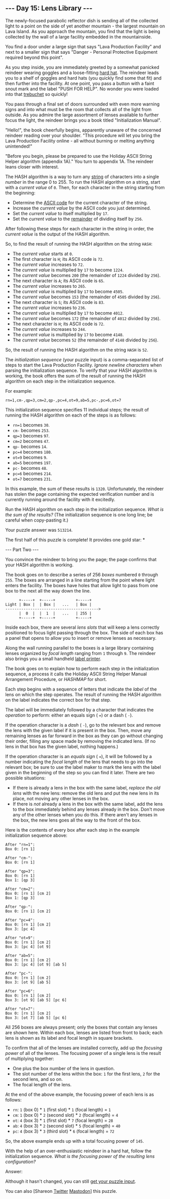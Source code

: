 ##  \-\-\- Day 15: Lens Library ---

The newly-focused parabolic reflector dish is sending all of the collected light to a point on the side of yet another mountain - the largest mountain on Lava Island. As you approach the mountain, you find that the light is being collected by the wall of a large facility embedded in the mountainside.

You find a door under a large sign that says "Lava Production Facility" and next to a smaller sign that says "Danger - Personal Protective Equipment required beyond this point".

As you step inside, you are immediately greeted by a somewhat panicked reindeer wearing goggles and a loose-fitting [hard hat](https://en.wikipedia.org/wiki/Hard_hat). The reindeer leads you to a shelf of goggles and hard hats (you quickly find some that fit) and then further into the facility. At one point, you pass a button with a faint snout mark and the label "PUSH FOR HELP". No wonder you were loaded into that [trebuchet](1) so quickly!

You pass through a final set of doors surrounded with even more warning signs and into what must be the room that collects all of the light from outside. As you admire the large assortment of lenses available to further focus the light, the reindeer brings you a book titled "Initialization Manual".

"Hello!", the book cheerfully begins, apparently unaware of the concerned reindeer reading over your shoulder. "This procedure will let you bring the Lava Production Facility online - all without burning or melting anything unintended!"

"Before you begin, please be prepared to use the Holiday ASCII String Helper algorithm (appendix 1A)." You turn to appendix 1A. The reindeer leans closer with interest.

The HASH algorithm is a way to turn any [string](https://en.wikipedia.org/wiki/String_(computer_science)) of characters into a single _number_ in the range 0 to 255. To run the HASH algorithm on a string, start with a _current value_ of `0`. Then, for each character in the string starting from the beginning:

- Determine the [ASCII code](https://en.wikipedia.org/wiki/ASCII#Printable_characters) for the current character of the string.
- Increase the _current value_ by the ASCII code you just determined.
- Set the _current value_ to itself multiplied by `17`.
- Set the _current value_ to the [remainder](https://en.wikipedia.org/wiki/Modulo) of dividing itself by `256`.

After following these steps for each character in the string in order, the _current value_ is the output of the HASH algorithm.

So, to find the result of running the HASH algorithm on the string `HASH`:

- The _current value_ starts at `0`.
- The first character is `H`; its ASCII code is `72`.
- The _current value_ increases to `72`.
- The _current value_ is multiplied by `17` to become `1224`.
- The _current value_ becomes `200` (the remainder of `1224` divided by `256`).
- The next character is `A`; its ASCII code is `65`.
- The _current value_ increases to `265`.
- The _current value_ is multiplied by `17` to become `4505`.
- The _current value_ becomes `153` (the remainder of `4505` divided by `256`).
- The next character is `S`; its ASCII code is `83`.
- The _current value_ increases to `236`.
- The _current value_ is multiplied by `17` to become `4012`.
- The _current value_ becomes `172` (the remainder of `4012` divided by `256`).
- The next character is `H`; its ASCII code is `72`.
- The _current value_ increases to `244`.
- The _current value_ is multiplied by `17` to become `4148`.
- The _current value_ becomes `52` (the remainder of `4148` divided by `256`).

So, the result of running the HASH algorithm on the string `HASH` is `52`.

The _initialization sequence_ (your puzzle input) is a comma-separated list of steps to start the Lava Production Facility. _Ignore newline characters_ when parsing the initialization sequence. To verify that your HASH algorithm is working, the book offers the sum of the result of running the HASH algorithm on each step in the initialization sequence.

For example:

```
rn=1,cm-,qp=3,cm=2,qp-,pc=4,ot=9,ab=5,pc-,pc=6,ot=7
```

This initialization sequence specifies 11 individual steps; the result of running the HASH algorithm on each of the steps is as follows:

- `rn=1` becomes `30`.
- `cm-` becomes `253`.
- `qp=3` becomes `97`.
- `cm=2` becomes `47`.
- `qp-` becomes `14`.
- `pc=4` becomes `180`.
- `ot=9` becomes `9`.
- `ab=5` becomes `197`.
- `pc-` becomes `48`.
- `pc=6` becomes `214`.
- `ot=7` becomes `231`.

In this example, the sum of these results is `1320`. Unfortunately, the reindeer has stolen the page containing the expected verification number and is currently running around the facility with it excitedly.

Run the HASH algorithm on each step in the initialization sequence. _What is the sum of the results?_ (The initialization sequence is one long line; be careful when copy-pasting it.)

Your puzzle answer was `513214`.

The first half of this puzzle is complete! It provides one gold star: \*

 \-\-\- Part Two ---

You convince the reindeer to bring you the page; the page confirms that your HASH algorithm is working.

The book goes on to describe a series of 256 _boxes_ numbered `0` through `255`. The boxes are arranged in a line starting from the point where light enters the facility. The boxes have holes that allow light to pass from one box to the next all the way down the line.

```
      +-----+  +-----+         +-----+
Light | Box |  | Box |   ...   | Box |
----------------------------------------->
      |  0  |  |  1  |   ...   | 255 |
      +-----+  +-----+         +-----+

```

Inside each box, there are several _lens slots_ that will keep a lens correctly positioned to focus light passing through the box. The side of each box has a panel that opens to allow you to insert or remove lenses as necessary.

Along the wall running parallel to the boxes is a large library containing lenses organized by _focal length_ ranging from `1` through `9`. The reindeer also brings you a small handheld [label printer](https://en.wikipedia.org/wiki/Label_printer).

The book goes on to explain how to perform each step in the initialization sequence, a process it calls the Holiday ASCII String Helper Manual Arrangement Procedure, or _HASHMAP_ for short.

Each step begins with a sequence of letters that indicate the _label_ of the lens on which the step operates. The result of running the HASH algorithm on the label indicates the correct box for that step.

The label will be immediately followed by a character that indicates the _operation_ to perform: either an equals sign ( `=`) or a dash ( `-`).

If the operation character is a _dash_ ( `-`), go to the relevant box and remove the lens with the given label if it is present in the box. Then, move any remaining lenses as far forward in the box as they can go without changing their order, filling any space made by removing the indicated lens. (If no lens in that box has the given label, nothing happens.)

If the operation character is an _equals sign_ ( `=`), it will be followed by a number indicating the _focal length_ of the lens that needs to go into the relevant box; be sure to use the label maker to mark the lens with the label given in the beginning of the step so you can find it later. There are two possible situations:

- If there is already a lens in the box with the same label, _replace the old lens_ with the new lens: remove the old lens and put the new lens in its place, not moving any other lenses in the box.
- If there is _not_ already a lens in the box with the same label, add the lens to the box immediately behind any lenses already in the box. Don't move any of the other lenses when you do this. If there aren't any lenses in the box, the new lens goes all the way to the front of the box.

Here is the contents of every box after each step in the example initialization sequence above:

```
After "rn=1":
Box 0: [rn 1]

After "cm-":
Box 0: [rn 1]

After "qp=3":
Box 0: [rn 1]
Box 1: [qp 3]

After "cm=2":
Box 0: [rn 1] [cm 2]
Box 1: [qp 3]

After "qp-":
Box 0: [rn 1] [cm 2]

After "pc=4":
Box 0: [rn 1] [cm 2]
Box 3: [pc 4]

After "ot=9":
Box 0: [rn 1] [cm 2]
Box 3: [pc 4] [ot 9]

After "ab=5":
Box 0: [rn 1] [cm 2]
Box 3: [pc 4] [ot 9] [ab 5]

After "pc-":
Box 0: [rn 1] [cm 2]
Box 3: [ot 9] [ab 5]

After "pc=6":
Box 0: [rn 1] [cm 2]
Box 3: [ot 9] [ab 5] [pc 6]

After "ot=7":
Box 0: [rn 1] [cm 2]
Box 3: [ot 7] [ab 5] [pc 6]

```

All 256 boxes are always present; only the boxes that contain any lenses are shown here. Within each box, lenses are listed from front to back; each lens is shown as its label and focal length in square brackets.

To confirm that all of the lenses are installed correctly, add up the _focusing power_ of all of the lenses. The focusing power of a single lens is the result of multiplying together:

- One plus the box number of the lens in question.
- The slot number of the lens within the box: `1` for the first lens, `2` for the second lens, and so on.
- The focal length of the lens.

At the end of the above example, the focusing power of each lens is as follows:

- `rn`: `1` (box 0) \* `1` (first slot) \* `1` (focal length) = `1`
- `cm`: `1` (box 0) \* `2` (second slot) \* `2` (focal length) = `4`
- `ot`: `4` (box 3) \* `1` (first slot) \* `7` (focal length) = `28`
- `ab`: `4` (box 3) \* `2` (second slot) \* `5` (focal length) = `40`
- `pc`: `4` (box 3) \* `3` (third slot) \* `6` (focal length) = `72`

So, the above example ends up with a total focusing power of `145`.

With the help of an over-enthusiastic reindeer in a hard hat, follow the initialization sequence. _What is the focusing power of the resulting lens configuration?_

Answer:

Although it hasn't changed, you can still [get your puzzle input](15/input).

You can also \[Shareon
[Twitter](https://twitter.com/intent/tweet?text=I%27ve+completed+Part+One+of+%22Lens+Library%22+%2D+Day+15+%2D+Advent+of+Code+2023&url=https%3A%2F%2Fadventofcode%2Ecom%2F2023%2Fday%2F15&related=ericwastl&hashtags=AdventOfCode) [Mastodon](javascript:void(0);)\] this puzzle.